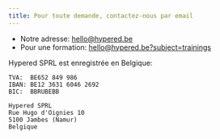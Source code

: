 ```yaml
---
title: Pour toute demande, contactez-nous par email
---
```



- Notre adresse:        [hello@hypered.be](mailto:hello@hypered.be)
- Pour une formation:   [hello@hypered.be?subject=trainings](mailto:hello@hypered.be?subject=trainings)


Hypered SPRL est enregistrée en Belgique:

```
TVA:  BE652 849 986
IBAN: BE12 3631 6046 2692
BIC:  BBRUBEBB

Hypered SPRL
Rue Hugo d'Oignies 10
5100 Jambes (Namur)
Belgique
```
